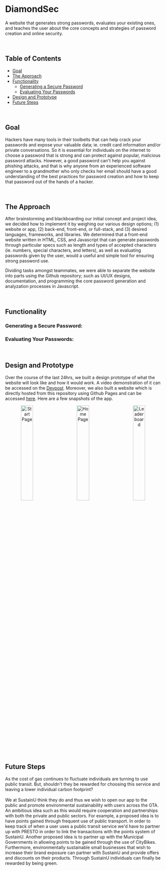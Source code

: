 # DiamondSec
A website that generates strong passwords, evaluates your existing ones, and teaches the user about the core concepts and strategies of password creation and online security.

</br>

## Table of Contents
- [Goal](#goal)
- [The Approach](#the-approach)
- [Functionality](#functionality)
  - [Generating a Secure Password](#generating-a-secure-password)
  - [Evaluating Your Passwords](#evaluating-your-passwords)
- [Design and Prototype](#design-and-prototype)
- [Future Steps](#future-steps)
  
</br>

## Goal
Hackers have many tools in their toolbelts that can help crack your passwords and expose your valuable data; ie. credit card information and/or private conversations. So it is essential for individuals on the internet to choose a password that is strong and can protect against popular, malicious password attacks. However, a good password can't help you against phishing attacks, and that is why anyone from an experienced software engineer to a grandmother who only checks her email should have a good understanding of the best practices for password creation and how to keep that password out of the hands of a hacker.

</br>

## The Approach
After brainstorming and blackboarding our initial concept and project idea, we decided how to implement it by weighing our various design options; (1) website or app, (2) back-end, front-end, or full-stack, and (3) desired languages, frameworks, and libraries. We determined that a front-end website written in HTML, CSS, and Javascript that can generate passwords through particular specs such as length and types of accepted characters (ie. numbers, special characters, and letters), as well as evaluating passwords given by the user, would a useful and simple tool for ensuring strong password use.

Dividing tasks amongst teammates, we were able to separate the website into parts using the Github repository; such as UI/UX designs, documentation, and programming the core password generation and analyzation processes in Javascript. 

</br>

## Functionality

### Generating a Secure Password:





### Evaluating Your Passwords:




</br>

## Design and Prototype
Over the course of the last 24hrs, we built a design prototype of what the website will look like and how it would work. A video demonstration of it can be accessed on the [Devpost](https://devpost.com/software/sustainu-app). Moreover, we also built a website which is directly hosted from this repository using Github Pages and can be accessed [here](https://kritgrover.github.io/htv-sustainu/). Here are a few snapshots of the app.

<p align="center">
<img src="images/s1.jpg" align="left" width=28% alt="Start Page"> <img src="images/Home.jpg" width=28% alt="Home Page"> <img src="images/leaderboard.jpg" align="right" width=28% alt="Leaderboard">
</p>

</br>

## Future Steps
As the cost of gas continues to fluctuate individuals are turning to use public transit. But, shouldn't they be rewarded for choosing this service and leaving a lower individual carbon footprint? <br>
<br>
We at SustainU think they do and thus we wish to open our app to the public and promote environmental sustainability with users across the GTA. An ambitious idea such as this would require cooperation and partnerships with both the private and public sectors. For example, a proposed idea is to have points gained through frequent use of public transport. In order to keep track of when a user uses a public transit service we'd have to partner up with PRESTO in order to link the transactions with the points system of SustainU. Another proposed idea is to partner up with the Municipal Governments in allowing points to be gained through the use of CityBikes. Furthermore, environmentally sustainable small businesses that wish to increase their brand exposure can partner with SustainU and provide offers and discounts on their products. 
Through SustainU individuals can finally be rewarded by being green. 

</br>
